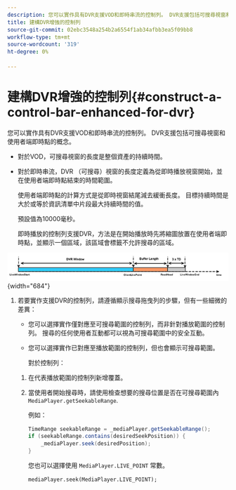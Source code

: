 ```yaml
---
description: 您可以實作具有DVR支援VOD和即時串流的控制列。 DVR支援包括可搜尋視窗和使用者端即時點的概念。
title: 建構DVR增強的控制列
source-git-commit: 02ebc3548a254b2a6554f1ab34afbb3ea5f09bb8
workflow-type: tm+mt
source-wordcount: '319'
ht-degree: 0%

---
```


# 建構DVR增強的控制列{#construct-a-control-bar-enhanced-for-dvr}

您可以實作具有DVR支援VOD和即時串流的控制列。 DVR支援包括可搜尋視窗和使用者端即時點的概念。

* 對於VOD，可搜尋視窗的長度是整個資產的持續時間。
* 對於即時串流，DVR （可搜尋）視窗的長度定義為從即時播放視窗開始，並在使用者端即時點結束的時間範圍。

  使用者端即時點的計算方式是從即時視窗結尾減去緩衝長度。 目標持續時間是大於或等於資訊清單中片段最大持續時間的值。

  預設值為10000毫秒。

  即時播放的控制列支援DVR，方法是在開始播放時先將縮圖放置在使用者端即時點，並顯示一個區域，該區域會標籤不允許搜尋的區域。

<!--<a id="fig_37A39A28BA714BA5A2C461357ED5BD41"></a>-->

![](assets/dvr-window.PNG){width="684"}

1. 若要實作支援DVR的控制列，請遵循顯示搜尋拖曳列的步驟，但有一些細微的差異：

   * 您可以選擇實作僅對應至可搜尋範圍的控制列，而非針對播放範圍的控制列。 搜尋的任何使用者互動都可以視為可搜尋範圍中的安全互動。
   * 您可以選擇實作已對應至播放範圍的控制列，但也會顯示可搜尋範圍。

     對於控制列：

   1. 在代表播放範圍的控制列新增覆蓋。
   1. 當使用者開始搜尋時，請使用檢查想要的搜尋位置是否在可搜尋範圍內 `MediaPlayer.getSeekableRange`.

      例如：

      ```java
      TimeRange seekableRange = _mediaPlayer.getSeekableRange(); 
      if (seekableRange.contains(desiredSeekPosition)) { 
          _mediaPlayer.seek(desiredPosition); 
      }
      ```

      您也可以選擇使用 `MediaPlayer.LIVE_POINT` 常數。

      ```
      mediaPlayer.seek(MediaPlayer.LIVE_POINT);
      ```
